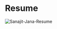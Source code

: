 # Resume

![Sanajit-Jana-Resume](https://user-images.githubusercontent.com/76105799/199810272-d42166a1-4af3-41b8-9642-137e75277942.png)
